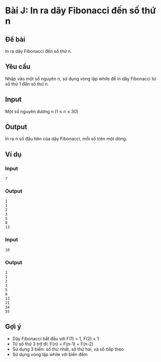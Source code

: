 # Bài J: In ra dãy Fibonacci đến số thứ n

## Đề bài
In ra dãy Fibonacci đến số thứ n.

## Yêu cầu
Nhập vào một số nguyên n, sử dụng vòng lặp while để in dãy Fibonacci từ số thứ 1 đến số thứ n.

## Input
Một số nguyên dương n (1 ≤ n ≤ 30)

## Output
In ra n số đầu tiên của dãy Fibonacci, mỗi số trên một dòng.

## Ví dụ

### Input
```
7
```

### Output
```
1
1
2
3
5
8
13
```

### Input
```
10
```

### Output
```
1
1
2
3
5
8
13
21
34
55
```

## Gợi ý
- Dãy Fibonacci bắt đầu với F(1) = 1, F(2) = 1
- Từ số thứ 3 trở đi: F(n) = F(n-1) + F(n-2)
- Sử dụng 3 biến: số thứ nhất, số thứ hai, và số tiếp theo
- Sử dụng vòng lặp while với biến đếm
